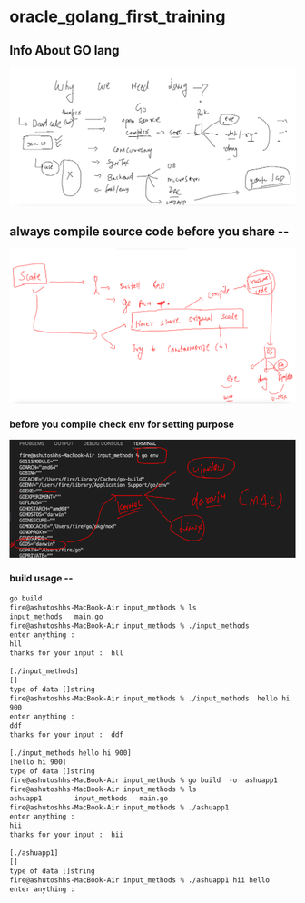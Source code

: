 # oracle_golang_first_training

## Info About GO lang 

<img src="info.png">

## always compile source code before you share -- 

<img src="compile.png">

### before you compile check env for setting purpose 

<img src="com1.png">

### build usage -- 

```
go build 
fire@ashutoshhs-MacBook-Air input_methods % ls
input_methods   main.go
fire@ashutoshhs-MacBook-Air input_methods % ./input_methods 
enter anything : 
hll
thanks for your input :  hll

[./input_methods]
[]
type of data []string 
fire@ashutoshhs-MacBook-Air input_methods % ./input_methods  hello hi 900
enter anything : 
ddf
thanks for your input :  ddf

[./input_methods hello hi 900]
[hello hi 900]
type of data []string 
fire@ashutoshhs-MacBook-Air input_methods % go build  -o  ashuapp1       
fire@ashutoshhs-MacBook-Air input_methods % ls
ashuapp1        input_methods   main.go
fire@ashutoshhs-MacBook-Air input_methods % ./ashuapp1 
enter anything : 
hii
thanks for your input :  hii

[./ashuapp1]
[]
type of data []string 
fire@ashutoshhs-MacBook-Air input_methods % ./ashuapp1 hii hello
enter anything : 
```
